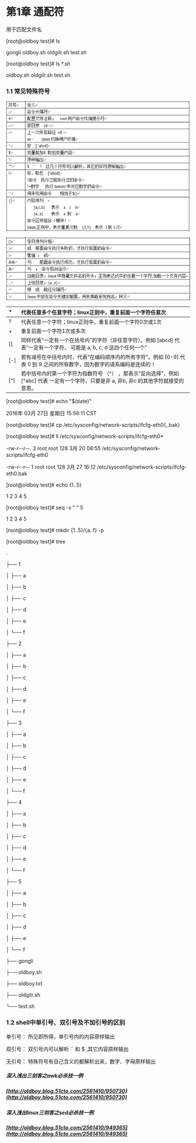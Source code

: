 # 第1章 通配符

用于匹配文件名

\[root@oldboy test\]\# ls

gongli  oldboy.sh  oldgilr.sh  test.sh

\[root@oldboy test\]\# ls \*.sh

oldboy.sh  oldgilr.sh  test.sh

### 1.1 常见特殊符号

![](/assets/14-1.png)

![](/assets/14-2.png)

| \* | 代表任意多个任意字符；linux正则中，重复前面一个字符任意次 |
| :--- | :--- |
| ? | 代表任意一个字符；linux正则中，重复前面一个字符0次或1次 |
| + | 重复前面一个字符1次或多次 |
| \[\] | 同样代表“一定有一个在括号内”的字符（非任意字符）。例如 \[abcd\] 代表“一定有一个字符， 可能是 a, b, c, d 这四个任何一个” |
| \[-\] | 若有减号在中括号内时，代表“在编码顺序内的所有字符”。例如 \[0-9\] 代表 0 到 9 之间的所有数字，因为数字的语系编码是连续的！ |
| \[^\] | 若中括号内的第一个字符为指数符号 （^） ，那表示“反向选择”，例如 \[^abc\] 代表 一定有一个字符，只要是非 a, 非b, 非c 的其他字符就接受的意思。 |

\[root@oldboy test\]\# echo "$\(date\)"

2016年 03月 27日 星期日 15:56:11 CST

\[root@oldboy test\]\# cp /etc/sysconfig/network-scripts/ifcfg-eth0{,.bak}

\[root@oldboy test\]\# ll /etc/sysconfig/network-scripts/ifcfg-eth0\*

-rw-r--r--. 3 root root 128 3月  20 08:55 /etc/sysconfig/network-scripts/ifcfg-eth0

-rw-r--r--  1 root root 128 3月  27 16:12 /etc/sysconfig/network-scripts/ifcfg-eth0.bak

\[root@oldboy test\]\# echo {1..5}

1 2 3 4 5

\[root@oldboy test\]\# seq -s " " 5

1 2 3 4 5

\[root@oldboy test\]\# mkdir {1..5}/{a..f} -p

\[root@oldboy test\]\# tree

.

├── 1

│   ├── a

│   ├── b

│   ├── c

│   ├── d

│   ├── e

│   └── f

├── 2

│   ├── a

│   ├── b

│   ├── c

│   ├── d

│   ├── e

│   └── f

├── 3

│   ├── a

│   ├── b

│   ├── c

│   ├── d

│   ├── e

│   └── f

├── 4

│   ├── a

│   ├── b

│   ├── c

│   ├── d

│   ├── e

│   └── f

├── 5

│   ├── a

│   ├── b

│   ├── c

│   ├── d

│   ├── e

│   └── f

├── gongli

├── oldboy.sh

├── oldboy.txt

├── oldgilr.sh

└── test.sh

### 1.2  shell中单引号、双引号及不加引号的区别

单引号： 所见即所得，单引号内的内容原样输出

双引号： 双引号内可以解析 \`\`  和 $  ,其它内容原样输出

无引号： 特殊符号有自己含义的都解析出来，数字、字母原样输出

##### 深入浅出三剑客之awk必杀技一例

##### [http://oldboy.blog.51cto.com/2561410/950730](http://oldboy.blog.51cto.com/2561410/950730)

##### 深入浅出linux三剑客之sed必杀技一例

##### [http://oldboy.blog.51cto.com/2561410/949365](http://oldboy.blog.51cto.com/2561410/949365)



